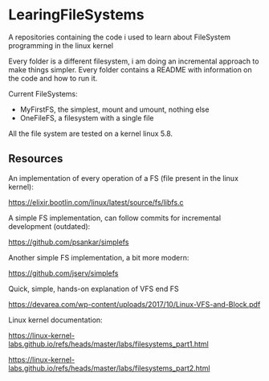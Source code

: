 # LearingFileSystems

A repositories containing the code i used to learn about FileSystem programming in the linux kernel

Every folder is a different filesystem, i am doing an incremental approach to make things simpler. Every folder contains a README with information on the code and how to run it.

Current FileSystems:
- MyFirstFS, the simplest, mount and umount, nothing else
- OneFileFS, a filesystem with a single file

All the file system are tested on a kernel linux 5.8.

## Resources

An implementation of every operation of a FS (file present in the linux kernel):

https://elixir.bootlin.com/linux/latest/source/fs/libfs.c

A simple FS implementation, can follow commits for incremental development (outdated): 

https://github.com/psankar/simplefs

Another simple FS implementation, a bit more modern:

https://github.com/jserv/simplefs

Quick, simple, hands-on explanation of VFS end FS

https://devarea.com/wp-content/uploads/2017/10/Linux-VFS-and-Block.pdf

Linux kernel documentation:

https://linux-kernel-labs.github.io/refs/heads/master/labs/filesystems_part1.html

https://linux-kernel-labs.github.io/refs/heads/master/labs/filesystems_part2.html
